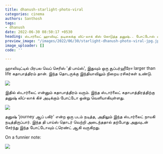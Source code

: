 ```yaml
---
title: dhanush-starlight-photo-viral
categories: cinema
authors: Santhosh
tags:
- dhanush
date: 2022-06-30 08:50:17 +0530
heading: ஸ்டார்லைட் ஹாலிவுட் நடிகைக்கு லிப்-லாக் கிஸ் கொடுத்த தனுஷ்.. போட்டோஸ் வைரல்..!
preview_image: "/images/2022/06/30/starlight-dhanush-photo-viral-jpg.jpeg"
image_uploader: []
code: ''

---
```

ஹாலிவுட்டில் பிரபல வெப் செரிஸ் 'தி பாய்ஸ்', இதுவும் ஒரு சூப்பர்ஹீரோ larger than life கதாபாத்திரம் தான். இந்த தொடருக்கு இந்தியாவிலும் நிறைய ரசிகர்கள்  உண்டு.

![](/images/2022/06/30/starlight-dhanush-jpg.jpeg)

இதில் ஸ்டார்லைட் என்னும் கதாபாத்திரம் வரும். இந்த ஸ்டார்லைட் கதாபாத்திரத்திற்கு தனுஷ் லிப்-லாக் கிச் அடிக்கும் போட்டோ ஒன்று வெளியாகியுள்ளது.

![](/images/2022/06/30/starlight-dhanush-1-jpg.jpeg)

தனுஷ் 'journey ஆப் பகிர்' என்ற ஒரு படம் நடித்த, அதிலும் இந்த ஸ்டார்லைட் நாயகி நடித்திருப்பார். இந்த தி பாய்ஸ் தொடர் வெற்றி அடைந்ததால் தற்போது அதுவுடன் சேர்ந்து இந்த போட்டோவும் ட்ரெண்ட் ஆகி வருகிறது.

On a funnier note:

![](/images/2022/06/30/starlight-dhanush-2-jpg.jpeg)
